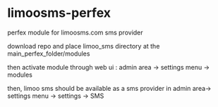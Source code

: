 # limoosms-perfex

perfex module for limoosms.com sms provider


download repo and place limoo_sms directory at the main_perfex_folder/modules

then activate module through web ui : admin area -> settings menu -> modules

then, limoo sms should be available as a sms provider in admin area-> settings menu -> settings -> SMS
